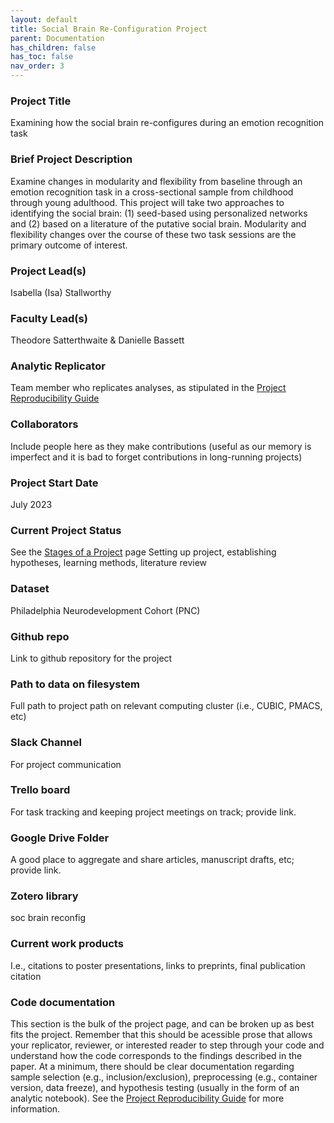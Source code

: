 ```yaml
---
layout: default
title: Social Brain Re-Configuration Project
parent: Documentation
has_children: false
has_toc: false
nav_order: 3
---
```


### Project Title

Examining how the social brain re-configures during an emotion recognition task

### Brief Project Description

Examine changes in modularity and flexibility from baseline through an emotion recognition task in a cross-sectional sample from childhood through young adulthood. This project will take two approaches to identifying the social brain: (1) seed-based using personalized networks and (2) based on a literature of the putative social brain. Modularity and flexibility changes over the course of these two task sessions are the primary outcome of interest. 

### Project Lead(s) 

Isabella (Isa) Stallworthy

### Faculty Lead(s)

Theodore Satterthwaite & Danielle Bassett

### Analytic Replicator

Team member who replicates analyses, as stipulated in the [Project Reproducibility  Guide](https://pennlinc.github.io/docs/LabHome/ReproSystem/)

### Collaborators

Include people here as they make contributions (useful as our memory is imperfect and it is bad to forget contributions in long-running projects)

### Project Start Date

July 2023

### Current Project Status

See the [Stages of a Project](https://pennlinc.github.io/docs/LabHome/ProjectStages/) page
Setting up project, establishing hypotheses, learning methods, literature review

### Dataset

Philadelphia Neurodevelopment Cohort (PNC)

### Github repo

Link to github repository for the project

### Path to data on filesystem

Full path to project path on relevant computing cluster (i.e., CUBIC, PMACS, etc)

### Slack Channel

For project communication

### Trello board

For task tracking and keeping project meetings on track; provide link.

### Google Drive Folder

A good place to aggregate and share articles, manuscript drafts, etc; provide link. 

### Zotero library

soc brain reconfig

### Current work products

I.e., citations to poster presentations, links to preprints, final publication citation

### Code documentation

This section is the bulk of the project page, and can be broken up as best fits the project.  Remember that this should be acessible prose that allows your replicator, reviewer, or interested reader to step through your code and understand how the code corresponds to the findings described in the paper. At a minimum, there should be clear documentation regarding sample selection (e.g., inclusion/exclusion), preprocessing (e.g., container version, data freeze), and hypothesis testing (usually in the form of an analytic notebook).   See the [Project Reproducibility  Guide](https://pennlinc.github.io/docs/LabHome/ReproSystem/) for more information.   
